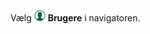 <!-- markdownlint-disable-file MD041 -->
Vælg ![icon][img1] **Brugere** i navigatoren.

<!-- Referenced images -->
[img1]: ../../../../../../common/icons/nav-admin-users-active.png
